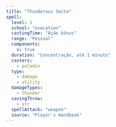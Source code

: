 ```yaml
---
title: "Thunderous Smite"
spell:
  level: 1
  school: "evocation"
  castingTime: "Ação bônus"
  range: "Pessoal"
  components:
    v: true
  duration: "Concentração, até 1 minuto"
  casters:
    - paladin
  type:
    - damage
    - utility
  damageTypes:
    - thunder
  savingThrow:
    - str
  spellAttack: "weapon"
  source: "Player's Handbook"
---
```

